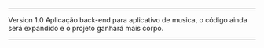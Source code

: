 **********************************************************************************************************
Version 1.0
Aplicação back-end para aplicativo de musica, o código ainda será expandido e o projeto ganhará mais corpo.
**********************************************************************************************************
